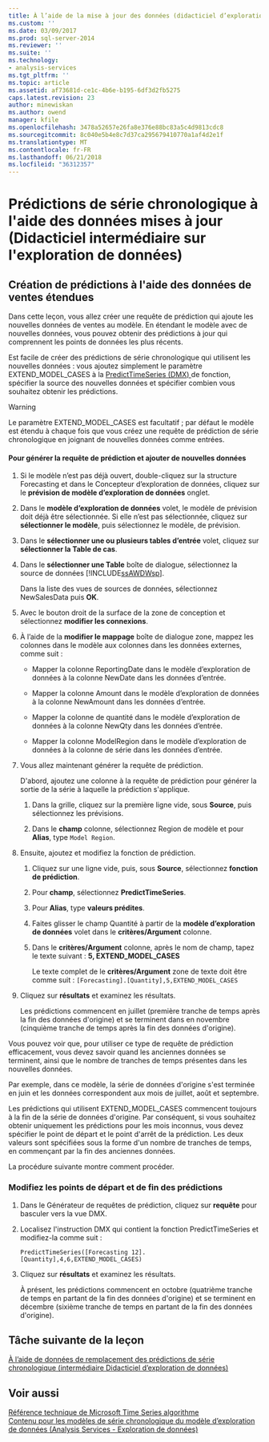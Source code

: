 ```yaml
---
title: À l’aide de la mise à jour des données (didacticiel d’exploration de données intermédiaire) des prédictions de série chronologique | Documents Microsoft
ms.custom: ''
ms.date: 03/09/2017
ms.prod: sql-server-2014
ms.reviewer: ''
ms.suite: ''
ms.technology:
- analysis-services
ms.tgt_pltfrm: ''
ms.topic: article
ms.assetid: af73681d-ce1c-4b6e-b195-6df3d2fb5275
caps.latest.revision: 23
author: minewiskan
ms.author: owend
manager: kfile
ms.openlocfilehash: 3478a52657e26fa8e376e88bc83a5c4d9813cdc8
ms.sourcegitcommit: 8c040e5b4e8c7d37ca295679410770a1af4d2e1f
ms.translationtype: MT
ms.contentlocale: fr-FR
ms.lasthandoff: 06/21/2018
ms.locfileid: "36312357"
---
```

# <a name="time-series-predictions-using-updated-data-intermediate-data-mining-tutorial"></a>Prédictions de série chronologique à l'aide des données mises à jour (Didacticiel intermédiaire sur l'exploration de données)
    
## <a name="creating-predictions-using-the-extended-sales-data"></a>Création de prédictions à l'aide des données de ventes étendues  
 Dans cette leçon, vous allez créer une requête de prédiction qui ajoute les nouvelles données de ventes au modèle. En étendant le modèle avec de nouvelles données, vous pouvez obtenir des prédictions à jour qui comprennent les points de données les plus récents.  
  
 Est facile de créer des prédictions de série chronologique qui utilisent les nouvelles données : vous ajoutez simplement le paramètre EXTEND_MODEL_CASES à la [PredictTimeSeries &#40;DMX&#41; ](/sql/dmx/predicttimeseries-dmx) de fonction, spécifier la source des nouvelles données et spécifier combien vous souhaitez obtenir les prédictions.  
  
> [!WARNING]  
>  Le paramètre EXTEND_MODEL_CASES est facultatif ; par défaut le modèle est étendu à chaque fois que vous créez une requête de prédiction de série chronologique en joignant de nouvelles données comme entrées.  
  
#### <a name="to-build-the-prediction-query-and-add-new-data"></a>Pour générer la requête de prédiction et ajouter de nouvelles données  
  
1.  Si le modèle n’est pas déjà ouvert, double-cliquez sur la structure Forecasting et dans le Concepteur d’exploration de données, cliquez sur le **prévision de modèle d’exploration de données** onglet.  
  
2.  Dans le **modèle d’exploration de données** volet, le modèle de prévision doit déjà être sélectionnée. Si elle n’est pas sélectionnée, cliquez sur **sélectionner le modèle**, puis sélectionnez le modèle, de prévision.  
  
3.  Dans le **sélectionner une ou plusieurs tables d’entrée** volet, cliquez sur **sélectionner la Table de cas**.  
  
4.  Dans le **sélectionner une Table** boîte de dialogue, sélectionnez la source de données [!INCLUDE[ssAWDWsp](../includes/ssawdwsp-md.md)].  
  
     Dans la liste des vues de sources de données, sélectionnez NewSalesData puis **OK**.  
  
5.  Avec le bouton droit de la surface de la zone de conception et sélectionnez **modifier les connexions**.  
  
6.  À l’aide de la **modifier le mappage** boîte de dialogue zone, mappez les colonnes dans le modèle aux colonnes dans les données externes, comme suit :  
  
    -   Mapper la colonne ReportingDate dans le modèle d’exploration de données à la colonne NewDate dans les données d’entrée.  
  
    -   Mapper la colonne Amount dans le modèle d’exploration de données à la colonne NewAmount dans les données d’entrée.  
  
    -   Mapper la colonne de quantité dans le modèle d’exploration de données à la colonne NewQty dans les données d’entrée.  
  
    -   Mapper la colonne ModelRegion dans le modèle d’exploration de données à la colonne de série dans les données d’entrée.  
  
7.  Vous allez maintenant générer la requête de prédiction.  
  
     D'abord, ajoutez une colonne à la requête de prédiction pour générer la sortie de la série à laquelle la prédiction s'applique.  
  
    1.  Dans la grille, cliquez sur la première ligne vide, sous **Source**, puis sélectionnez les prévisions.  
  
    2.  Dans le **champ** colonne, sélectionnez Region de modèle et pour **Alias**, type `Model Region`.  
  
8.  Ensuite, ajoutez et modifiez la fonction de prédiction.  
  
    1.  Cliquez sur une ligne vide, puis, sous **Source**, sélectionnez **fonction de prédiction**.  
  
    2.  Pour **champ**, sélectionnez **PredictTimeSeries**.  
  
    3.  Pour **Alias**, type **valeurs prédites**.  
  
    4.  Faites glisser le champ Quantité à partir de la **modèle d’exploration de données** volet dans le **critères/Argument** colonne.  
  
    5.  Dans le **critères/Argument** colonne, après le nom de champ, tapez le texte suivant : **5, EXTEND_MODEL_CASES**  
  
         Le texte complet de le **critères/Argument** zone de texte doit être comme suit : `[Forecasting].[Quantity],5,EXTEND_MODEL_CASES`  
  
9. Cliquez sur **résultats** et examinez les résultats.  
  
     Les prédictions commencent en juillet (première tranche de temps après la fin des données d'origine) et se terminent dans en novembre (cinquième tranche de temps après la fin des données d'origine).  
  
 Vous pouvez voir que, pour utiliser ce type de requête de prédiction efficacement, vous devez savoir quand les anciennes données se terminent, ainsi que le nombre de tranches de temps présentes dans les nouvelles données.  
  
 Par exemple, dans ce modèle, la série de données d'origine s'est terminée en juin et les données correspondent aux mois de juillet, août et septembre.  
  
 Les prédictions qui utilisent EXTEND_MODEL_CASES commencent toujours à la fin de la série de données d'origine. Par conséquent, si vous souhaitez obtenir uniquement les prédictions pour les mois inconnus, vous devez spécifier le point de départ et le point d'arrêt de la prédiction. Les deux valeurs sont spécifiées sous la forme d'un nombre de tranches de temps, en commençant par la fin des anciennes données.  
  
 La procédure suivante montre comment procéder.  
  
### <a name="change-the-start-and-end-points-of-the-predictions"></a>Modifiez les points de départ et de fin des prédictions  
  
1.  Dans le Générateur de requêtes de prédiction, cliquez sur **requête** pour basculer vers la vue DMX.  
  
2.  Localisez l'instruction DMX qui contient la fonction PredictTimeSeries et modifiez-la comme suit :  
  
     `PredictTimeSeries([Forecasting 12].[Quantity],4,6,EXTEND_MODEL_CASES)`  
  
3.  Cliquez sur **résultats** et examinez les résultats.  
  
     À présent, les prédictions commencent en octobre (quatrième tranche de temps en partant de la fin des données d'origine) et se terminent en décembre (sixième tranche de temps en partant de la fin des données d'origine).  
  
## <a name="next-task-in-lesson"></a>Tâche suivante de la leçon  
 [À l’aide de données de remplacement des prédictions de série chronologique &#40;intermédiaire Didacticiel d’exploration de données&#41;](../../2014/tutorials/time-series-predictions-replacement-data-intermediate-data-mining.md)  
  
## <a name="see-also"></a>Voir aussi  
 [Référence technique de Microsoft Time Series algorithme](../../2014/analysis-services/data-mining/microsoft-time-series-algorithm-technical-reference.md)   
 [Contenu pour les modèles de série chronologique du modèle d’exploration de données &#40;Analysis Services - Exploration de données&#41;](../../2014/analysis-services/data-mining/mining-model-content-for-time-series-models-analysis-services-data-mining.md)  
  
  
